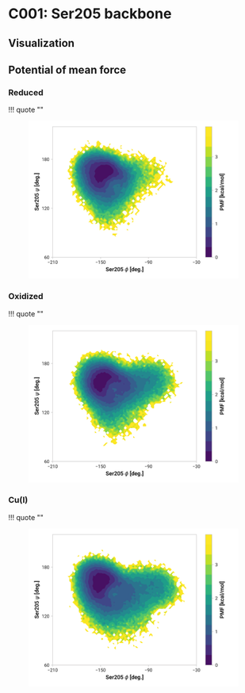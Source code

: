 # C001: Ser205 backbone

## Visualization

<div id="reduced-view" class="mol-container"></div>
<script>
document.addEventListener('DOMContentLoaded', (event) => {
    const viewer = molstar.Viewer.create('reduced-view', {
        layoutIsExpanded: false,
        layoutShowControls: false,
        layoutShowRemoteState: false,
        layoutShowSequence: true,
        layoutShowLog: false,
        layoutShowLeftPanel: false,
        viewportShowExpand: true,
        viewportShowSelectionMode: true,
        viewportShowAnimation: false,
        pdbProvider: 'rcsb',
    }).then(viewer => {
        // viewer.loadStructureFromUrl("/analysis/005-rogfp-glh-md/data/traj/frame_106403.pdb", "pdb");
        viewer.loadSnapshotFromUrl("/misc/002-molstar-states/reduced-example.molj", "molj");
    });
});
</script>

## Potential of mean force

### Reduced

!!! quote ""
    <figure markdown>
    ![](./c001-pes-reduced.png)
    </figure>

### Oxidized

!!! quote ""
    <figure markdown>
    ![](./c001-pes-oxidized.png)
    </figure>

### Cu(I)

!!! quote ""
    <figure markdown>
    ![](./c001-pes-cu.png)
    </figure>
